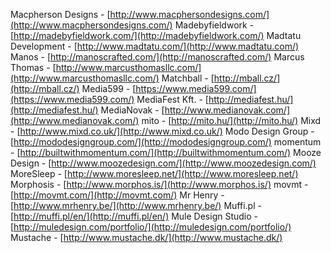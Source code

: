 Macpherson Designs - [http://www.macphersondesigns.com/](http://www.macphersondesigns.com/)
Madebyfieldwork - [http://madebyfieldwork.com/](http://madebyfieldwork.com/)
Madtatu Development - [http://www.madtatu.com/](http://www.madtatu.com/)
Manos - [http://manoscrafted.com/](http://manoscrafted.com/)
Marcus Thomas - [http://www.marcusthomasllc.com/](http://www.marcusthomasllc.com/)
Matchball - [http://mball.cz/](http://mball.cz/)
Media599 - [https://www.media599.com/](https://www.media599.com/)
MediaFest Kft. - [http://mediafest.hu/](http://mediafest.hu/)
MediaNovak - [http://www.medianovak.com/](http://www.medianovak.com/)
mito - [http://mito.hu/](http://mito.hu/)
Mixd - [http://www.mixd.co.uk/](http://www.mixd.co.uk/)
Modo Design Group - [http://mododesigngroup.com/](http://mododesigngroup.com/)
momentum - [http://builtwithmomentum.com/](http://builtwithmomentum.com/)
Mooze Design - [http://www.moozedesign.com/](http://www.moozedesign.com/)
MoreSleep - [http://www.moresleep.net/](http://www.moresleep.net/)
Morphosis - [http://www.morphos.is/](http://www.morphos.is/)
movmt - [http://movmt.com/](http://movmt.com/)
Mr Henry - [http://www.mrhenry.be/](http://www.mrhenry.be/)
Muffi.pl - [http://muffi.pl/en/](http://muffi.pl/en/)
Mule Design Studio - [http://muledesign.com/portfolio/](http://muledesign.com/portfolio/)
Mustache - [http://www.mustache.dk/](http://www.mustache.dk/)